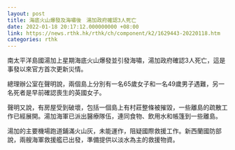 ```yaml
---
layout: post
title: 海底火山爆發及海嘯後　湯加政府確認3人死亡
date: 2022-01-18 20:17:12.000000000 +08:00
link: https://news.rthk.hk/rthk/ch/component/k2/1629443-20220118.htm
categories: rthk
---
```


南太平洋島國湯加上星期海底火山爆發並引發海嘯，湯加政府確認3人死亡，這是事發以來官方首次更新災情。

總理辦公室在聲明說，兩個島上分別有一名65歲女子和一名49歲男子遇難，另一名死者是早前確認喪生的英國女子。

聲明又說，有房屋受到破壞，包括一個島上有村莊整條被摧毀，一些離島的疏散工作已經展開。湯加海軍已派出醫療隊伍，連同食物、飲用水和帳篷到一些離島。

湯加的主要機場跑道鋪滿火山灰，未能運作，阻疑國際救援工作。新西蘭國防部說，兩艘海軍救援艦已出發，準備提供以淡水為主的救援物資。
